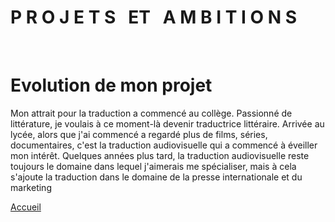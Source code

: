 # **P R O J E T S &nbsp; ET &nbsp; A M B I T I O N S**

&nbsp;
# Evolution de mon projet
Mon attrait pour la traduction a commencé au collège. Passionné de littérature, je voulais à ce moment-là devenir traductrice littéraire. Arrivée au lycée, alors que j'ai commencé a regardé plus de films, séries, documentaires, c'est la traduction audiovisuelle qui a commencé à éveiller mon intérêt. Quelques années plus tard, la traduction audiovisuelle reste toujours le domaine dans lequel j'aimerais me spécialiser, mais à cela s'ajoute la traduction dans le domaine de la presse internationale et du marketing

[Accueil](./index.md)
